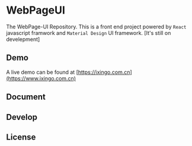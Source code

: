 # WebPageUI

The WebPage-UI Repository.
This is a front end project powered by `React` javascript framwork and `Material Design` UI framework.
[It's still on develepment]

## Demo
A live demo can be found at [https://ixingo.com.cn](https://www.ixingo.com.cn)

## Document

## Develop

## License
